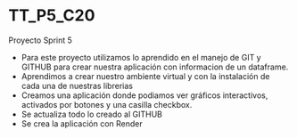 # TT_P5_C20
Proyecto Sprint 5

- Para este proyecto utilizamos lo aprendido en el manejo de GIT y GITHUB para crear nuestra aplicación con informacion de un dataframe.
- Aprendimos a crear nuestro ambiente virtual y con la instalación de cada una de nuestras librerias
- Creamos una aplicación donde podiamos ver gráficos interactivos, activados por botones y una casilla checkbox.
- Se actualiza todo lo creado al GITHUB
- Se crea la aplicación con Render

